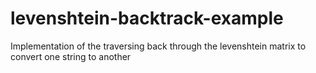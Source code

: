 # levenshtein-backtrack-example
Implementation of the traversing back through the levenshtein matrix to convert one string to another
